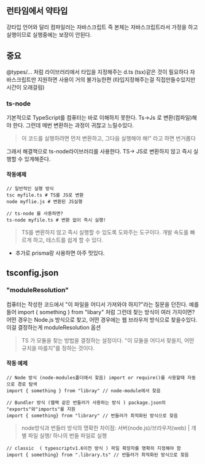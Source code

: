
## 런타임에서 약타입
강타입 언어와 달리 컴파일러는 자바스크립트 즉 본체는 자바스크립트라서 가정을 하고 실행이므로 실행중에는 보장이 안된다.

## 중요
@types/... 처럼 라이브러리에서 타입을 지정해주는 d.ts (tsx)같은 것이 필요하다
자바스크립트만 지원하면 사용이 거의 불가능한편
(타입지정해주는걸 직접만들수있지만 시간이 오래걸림)

### ts-node
기본적으로 TypeScript를 컴퓨터는 바로 이해하지 못한다. Ts->Js 로 변환(컴파일)해야 한다. 그런데 매번 변환하는 과정이 귀찮고 느릴수있다.
> 이 코드를 실행하려면 먼저 변환하고, 그다음 실행해야 해!" 라고 하면 번거롭다

그래서 해결책으로 ts-node라이브러리를 사용한다. TS-> JS로 변환하지 않고 즉시 실행할 수 있게해준다.

#### 작동예제
```Sh
// 일반적인 실행 방식
tsc myfile.ts # TS를 JS로 변환
node myflie.js # 변환된 JS실행
```
```Sh
// ts-node 를 사용하면?
ts-node myfile.ts # 변환 없이 즉시 실행!
```
> TS를 변환하지 않고 즉시 실행할 수 있도록 도와주는 도구이다.
> 개발 속도를 빠르게 하고, 테스트를 쉽게 할 수 있다.

+ 추가로 prisma랑 사용하면 아주 맛있다.

## tsconfig.json

### "moduleResolution"
컴퓨터는 작성한 코드에서 "이 파일을 어디서 가져와야 하지?"라는 질문을 던진다. 예를 들어 import { something } from "libary" 처럼 
그런데 찾는 방식이 여러 가지이면? 어떤 경우는 Node.js 방식으로 찾고, 어떤 경우에는 웹 브라우저 방식으로 찾을수있다.
이걸 결정하는게 moduleResolution 옵션

> TS 가 모듈을 찾는 방법을 결정하는 설정이다. "이 모듈을 어디서 찾을지, 어떤 규치을 따를지"를 정하는 것이다.

#### 작동 예제
```Ts
// Node 방식 (node-modules폴더에서 찾음) import or require()를 사용할때 자동으로 경로 탐색
import { something } from "libray" // node-module에서 찾음
```
```Ts
// Bundler 방식 (웹팩 같은 번들러가 사용하는 방식 ) package.json의 "exports"와"imports"를 지원
import { something} from "library" // 번들러가 최적화된 방식으로 찾음
```
> node방식과 번들러 방식의 명확한 차이점: 서버(node.js)/브라우저(web) | 개별 파일 실행/ 하나의 번들 파일로 실행
```Ts
// classic  ( typescriptv1.6이전 방식 ) 파일 확장자를 명확히 지정해야 함
import { something} from ".library.ts" // 번들러가 최적화된 방식으로 찾음
```